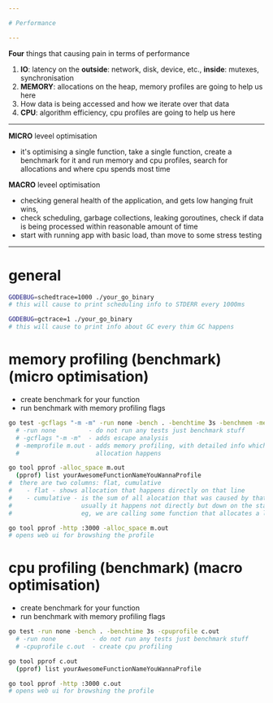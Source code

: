 ```yaml
---

# Performance

---
```


**Four** things that causing pain in terms of performance
1. **IO**: latency on the **outside**: network, disk, device, etc., **inside**: mutexes, synchronisation
1. **MEMORY**: allocations on the heap, memory profiles are going to help us here
1. How data is being accessed and how we iterate over that data
1. **CPU**: algorithm efficiency, cpu profiles are going to help us here

---

**MICRO** leveel optimisation
- it's optimising a single function, take a single function, create a benchmark for it
  and run memory and cpu profiles, search for allocations and where cpu spends most time

**MACRO** leveel optimisation
- checking general health of the application, and gets low hanging fruit wins,
- check scheduling, garbage collections, leaking goroutines, check if data is being
  processed within reasonable amount of time
- start with running app with basic load, than move to some stress testing

---

# general
```sh
GODEBUG=schedtrace=1000 ./your_go_binary
# this will cause to print scheduling info to STDERR every 1000ms

GODEBUG=gctrace=1 ./your_go_binary
# this will cause to print info about GC every thim GC happens
```


# memory profiling (benchmark) (micro optimisation)
- create benchmark for your function
- run benchmark with memory profiling flags
```sh
go test -gcflags "-m -m" -run none -bench . -benchtime 3s -benchmem -memprofile m.out
  # -run none         - do not run any tests just benchmark stuff
  # -gcflags "-m -m"  - adds escape analysis
  # -memprofile m.out - adds memory profiling, with detailed info which line
  #                     allocation happens

go tool pprof -alloc_space m.out
  (pprof) list yourAwesomeFunctionNameYouWannaProfile
#  there are two columns: flat, cumulative
#    - flat - shows allocation that happens directly on that line
#    - cumulative - is the sum of all alocation that was caused by that line
#                   usually it happens not directly but down on the stack
#                   eg, we are calling some function that allocates a lot

go tool pprof -http :3000 -alloc_space m.out
# opens web ui for browshing the profile
```

# cpu profiling (benchmark) (macro optimisation)
- create benchmark for your function
- run benchmark with memory profiling flags
```sh
go test -run none -bench . -benchtime 3s -cpuprofile c.out
  # -run none          - do not run any tests just benchmark stuff
  # -cpuprofile c.out  - create cpu profiling

go tool pprof c.out
  (pprof) list yourAwesomeFunctionNameYouWannaProfile

go tool pprof -http :3000 c.out
# opens web ui for browshing the profile
```
